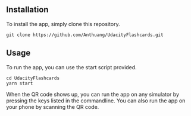 ## Installation

To install the app, simply clone this repository.
```
git clone https://github.com/Anthuang/UdacityFlashcards.git
```

## Usage

To run the app, you can use the start script provided.
```
cd UdacityFlashcards
yarn start
```

When the QR code shows up, you can run the app on any simulator by pressing the keys listed in the commandline. You can also run the app on your phone by scanning the QR code.
